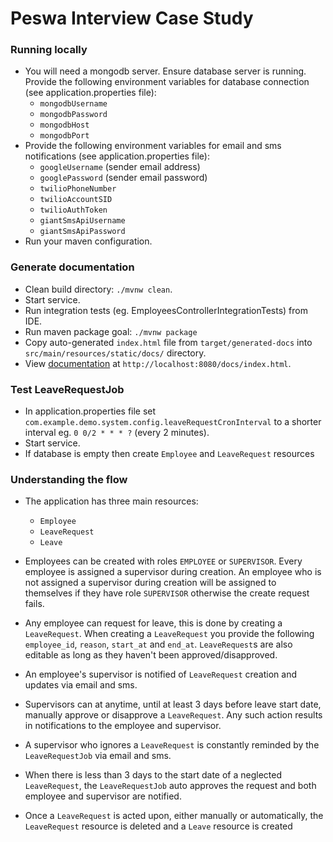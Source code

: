 # Peswa Interview Case Study

### Running locally
- You will need a mongodb server. Ensure database server is running. Provide the following environment variables for database connection (see application.properties file):
  - `mongodbUsername`
  - `mongodbPassword`
  - `mongodbHost`
  - `mongodbPort`
- Provide the following environment variables for email and sms notifications (see application.properties file):
  - `googleUsername` (sender email address)
  - `googlePassword` (sender email password)
  - `twilioPhoneNumber`
  - `twilioAccountSID`
  - `twilioAuthToken`
  - `giantSmsApiUsername`
  - `giantSmsApiPassword`
- Run your maven configuration.

### Generate documentation
- Clean build directory: `./mvnw clean`.
- Start service.
- Run integration tests (eg. EmployeesControllerIntegrationTests) from IDE.
- Run maven package goal: `./mvnw package`
- Copy auto-generated `index.html` file from `target/generated-docs` into `src/main/resources/static/docs/` directory.
- View [documentation](http://localhost:8080/docs/index.html) at `http://localhost:8080/docs/index.html`.

### Test LeaveRequestJob
- In application.properties file set `com.example.demo.system.config.leaveRequestCronInterval` to a shorter interval eg. `0 0/2 * * * ?` (every 2 minutes).
- Start service.
- If database is empty then create `Employee` and `LeaveRequest` resources


### Understanding the flow

- The application has three main resources:
  - `Employee`
  - `LeaveRequest`
  - `Leave`

- Employees can be created with roles `EMPLOYEE` or `SUPERVISOR`. Every employee is assigned a supervisor during creation. An employee who is not assigned a supervisor during creation will be assigned to themselves if they have role `SUPERVISOR` otherwise the create request fails.  

- Any employee can request for leave, this is done by creating a `LeaveRequest`. When creating a `LeaveRequest` you provide the following `employee_id`, `reason`, `start_at` and `end_at`. `LeaveRequest`s are also editable as long as they haven't been approved/disapproved.

- An employee's supervisor is notified of `LeaveRequest` creation and updates via email and sms. 

- Supervisors can at anytime, until at least 3 days before leave start date, manually approve or disapprove a `LeaveRequest`. Any such action results in notifications to the employee and supervisor.
- A supervisor who ignores a `LeaveRequest` is constantly reminded by the `LeaveRequestJob` via email and sms.
- When there is less than 3 days to the start date of a neglected `LeaveRequest`, the `LeaveRequestJob` auto approves the request and both employee and supervisor are notified.
- Once a `LeaveRequest` is acted upon, either manually or automatically, the `LeaveRequest` resource is deleted and a `Leave` resource is created
